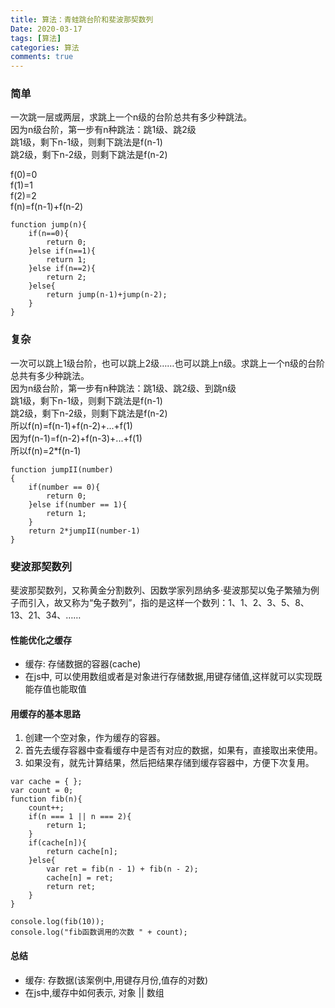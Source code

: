 ```yaml
---
title: 算法：青蛙跳台阶和斐波那契数列
Date: 2020-03-17
tags: [算法]
categories: 算法
comments: true
---
```


### 简单
一次跳一层或两层，求跳上一个n级的台阶总共有多少种跳法。     
因为n级台阶，第一步有n种跳法：跳1级、跳2级    
跳1级，剩下n-1级，则剩下跳法是f(n-1)    
跳2级，剩下n-2级，则剩下跳法是f(n-2)   

f(0)=0    
f(1)=1    
f(2)=2   
f(n)=f(n-1)+f(n-2)

```
function jump(n){
    if(n==0){
        return 0;
    }else if(n==1){
        return 1;
    }else if(n==2){
        return 2;
    }else{
        return jump(n-1)+jump(n-2);
    }
}
```
### 复杂
一次可以跳上1级台阶，也可以跳上2级……也可以跳上n级。求跳上一个n级的台阶总共有多少种跳法。     
因为n级台阶，第一步有n种跳法：跳1级、跳2级、到跳n级     
跳1级，剩下n-1级，则剩下跳法是f(n-1)    
跳2级，剩下n-2级，则剩下跳法是f(n-2)    
所以f(n)=f(n-1)+f(n-2)+...+f(1)    
因为f(n-1)=f(n-2)+f(n-3)+...+f(1)    
所以f(n)=2*f(n-1) 

```
function jumpII(number)
{
    if(number == 0){
        return 0;
    }else if(number == 1){
        return 1;
    }
    return 2*jumpII(number-1)
}
```


### 斐波那契数列
斐波那契数列，又称黄金分割数列、因数学家列昂纳多·斐波那契以兔子繁殖为例子而引入，故又称为“兔子数列”，指的是这样一个数列：1、1、2、3、5、8、13、21、34、……
#### 性能优化之缓存
- 缓存: 存储数据的容器(cache)
- 在js中, 可以使用数组或者是对象进行存储数据,用键存储值,这样就可以实现既能存值也能取值

#### 用缓存的基本思路
1. 创建一个空对象，作为缓存的容器。
2. 首先去缓存容器中查看缓存中是否有对应的数据，如果有，直接取出来使用。
3. 如果没有，就先计算结果，然后把结果存储到缓存容器中，方便下次复用。
```
var cache = { };
var count = 0;
function fib(n){
    count++;
    if(n === 1 || n === 2){
        return 1;
    }
    if(cache[n]){
        return cache[n];
    }else{
        var ret = fib(n - 1) + fib(n - 2);
        cache[n] = ret;
        return ret;
    }
}

console.log(fib(10));
console.log("fib函数调用的次数 " + count);
```
#### 总结
- 缓存: 存数据(该案例中,用键存月份,值存的对数)
- 在js中,缓存中如何表示, 对象 || 数组

